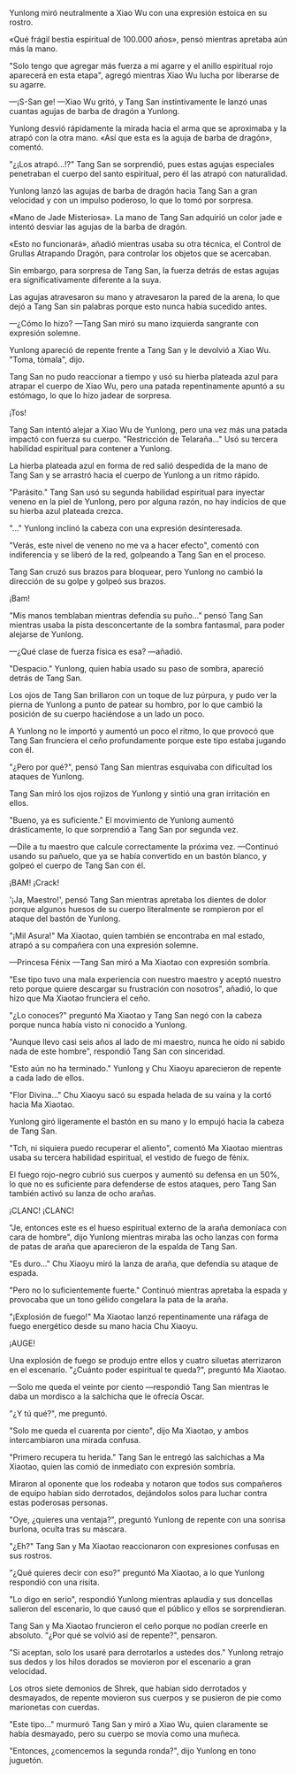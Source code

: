 
Yunlong miró neutralmente a Xiao Wu con una expresión estoica en su rostro.

«Qué frágil bestia espiritual de 100.000 años», pensó mientras apretaba aún más la mano.

"Solo tengo que agregar más fuerza a mi agarre y el anillo espiritual rojo aparecerá en esta etapa", agregó mientras Xiao Wu lucha por liberarse de su agarre.

—¡S-San ge! —Xiao Wu gritó, y Tang San instintivamente le lanzó unas cuantas agujas de barba de dragón a Yunlong.

Yunlong desvió rápidamente la mirada hacia el arma que se aproximaba y la atrapó con la otra mano. «Así que esta es la aguja de barba de dragón», comentó.

"¿¡Los atrapó...!?" Tang San se sorprendió, pues estas agujas especiales penetraban el cuerpo del santo espiritual, pero él las atrapó con naturalidad.

Yunlong lanzó las agujas de barba de dragón hacia Tang San a gran velocidad y con un impulso poderoso, lo que lo tomó por sorpresa.

«Mano de Jade Misteriosa». La mano de Tang San adquirió un color jade e intentó desviar las agujas de la barba de dragón.

«Esto no funcionará», añadió mientras usaba su otra técnica, el Control de Grullas Atrapando Dragón, para controlar los objetos que se acercaban.

Sin embargo, para sorpresa de Tang San, la fuerza detrás de estas agujas era significativamente diferente a la suya.

Las agujas atravesaron su mano y atravesaron la pared de la arena, lo que dejó a Tang San sin palabras porque esto nunca había sucedido antes.

—¿Cómo lo hizo? —Tang San miró su mano izquierda sangrante con expresión solemne.

Yunlong apareció de repente frente a Tang San y le devolvió a Xiao Wu. "Toma, tómala", dijo.

Tang San no pudo reaccionar a tiempo y usó su hierba plateada azul para atrapar el cuerpo de Xiao Wu, pero una patada repentinamente apuntó a su estómago, lo que lo hizo jadear de sorpresa.

¡Tos!

Tang San intentó alejar a Xiao Wu de Yunlong, pero una vez más una patada impactó con fuerza su cuerpo. "Restricción de Telaraña..." Usó su tercera habilidad espiritual para contener a Yunlong.

La hierba plateada azul en forma de red salió despedida de la mano de Tang San y se arrastró hacia el cuerpo de Yunlong a un ritmo rápido.

"Parásito." Tang San usó su segunda habilidad espiritual para inyectar veneno en la piel de Yunlong, pero por alguna razón, no hay indicios de que su hierba azul plateada crezca.

"..." Yunlong inclinó la cabeza con una expresión desinteresada.

"Verás, este nivel de veneno no me va a hacer efecto", comentó con indiferencia y se liberó de la red, golpeando a Tang San en el proceso.

Tang San cruzó sus brazos para bloquear, pero Yunlong no cambió la dirección de su golpe y golpeó sus brazos.

¡Bam!

"Mis manos temblaban mientras defendía su puño..." pensó Tang San mientras usaba la pista desconcertante de la sombra fantasmal, para poder alejarse de Yunlong.

—¿Qué clase de fuerza física es esa? —añadió.

"Despacio." Yunlong, quien había usado su paso de sombra, apareció detrás de Tang San.

Los ojos de Tang San brillaron con un toque de luz púrpura, y pudo ver la pierna de Yunlong a punto de patear su hombro, por lo que cambió la posición de su cuerpo haciéndose a un lado un poco.

A Yunlong no le importó y aumentó un poco el ritmo, lo que provocó que Tang San frunciera el ceño profundamente porque este tipo estaba jugando con él.

"¿Pero por qué?", ​​pensó Tang San mientras esquivaba con dificultad los ataques de Yunlong.

Tang San miró los ojos rojizos de Yunlong y sintió una gran irritación en ellos.

"Bueno, ya es suficiente." El movimiento de Yunlong aumentó drásticamente, lo que sorprendió a Tang San por segunda vez.

—Dile a tu maestro que calcule correctamente la próxima vez. —Continuó usando su pañuelo, que ya se había convertido en un bastón blanco, y golpeó el cuerpo de Tang San con él.

¡BAM! ¡Crack!

'¡Ja, Maestro!', pensó Tang San mientras apretaba los dientes de dolor porque algunos huesos de su cuerpo literalmente se rompieron por el ataque del bastón de Yunlong.

"¡Mil Asura!" Ma Xiaotao, quien también se encontraba en mal estado, atrapó a su compañera con una expresión solemne.

—Princesa Fénix —Tang San miró a Ma Xiaotao con expresión sombría.

"Ese tipo tuvo una mala experiencia con nuestro maestro y aceptó nuestro reto porque quiere descargar su frustración con nosotros", añadió, lo que hizo que Ma Xiaotao frunciera el ceño.

"¿Lo conoces?" preguntó Ma Xiaotao y Tang San negó con la cabeza porque nunca había visto ni conocido a Yunlong.

"Aunque llevo casi seis años al lado de mi maestro, nunca he oído ni sabido nada de este hombre", respondió Tang San con sinceridad.

"Esto aún no ha terminado." Yunlong y Chu Xiaoyu aparecieron de repente a cada lado de ellos.

"Flor Divina..." Chu Xiaoyu sacó su espada helada de su vaina y la cortó hacia Ma Xiaotao.

Yunlong giró ligeramente el bastón en su mano y lo empujó hacia la cabeza de Tang San.

"Tch, ni siquiera puedo recuperar el aliento", comentó Ma Xiaotao mientras usaba su tercera habilidad espiritual, el vestido de fuego de fénix.

El fuego rojo-negro cubrió sus cuerpos y aumentó su defensa en un 50%, lo que no es suficiente para defenderse de estos ataques, pero Tang San también activó su lanza de ocho arañas.

¡CLANC! ¡CLANC!

"Je, entonces este es el hueso espiritual externo de la araña demoníaca con cara de hombre", dijo Yunlong mientras miraba las ocho lanzas con forma de patas de araña que aparecieron de la espalda de Tang San.

"Es duro..." Chu Xiaoyu miró la lanza de araña, que defendía su ataque de espada.

"Pero no lo suficientemente fuerte." Continuó mientras apretaba la espada y provocaba que un tono gélido congelara la pata de la araña.

"¡Explosión de fuego!" Ma Xiaotao lanzó repentinamente una ráfaga de fuego energético desde su mano hacia Chu Xiaoyu.

¡AUGE!

Una explosión de fuego se produjo entre ellos y cuatro siluetas aterrizaron en el escenario. "¿Cuánto poder espiritual te queda?", preguntó Ma Xiaotao.

—Solo me queda el veinte por ciento —respondió Tang San mientras le daba un mordisco a la salchicha que le ofrecía Oscar.

"¿Y tú qué?", ​​me preguntó.

"Solo me queda el cuarenta por ciento", dijo Ma Xiaotao, y ambos intercambiaron una mirada confusa.

"Primero recupera tu herida." Tang San le entregó las salchichas a Ma Xiaotao, quien las comió de inmediato con expresión sombría.

Miraron al oponente que los rodeaba y notaron que todos sus compañeros de equipo habían sido derrotados, dejándolos solos para luchar contra estas poderosas personas.

"Oye, ¿quieres una ventaja?", preguntó Yunlong de repente con una sonrisa burlona, ​​oculta tras su máscara.

"¿Eh?" Tang San y Ma Xiaotao reaccionaron con expresiones confusas en sus rostros.

"¿Qué quieres decir con eso?" preguntó Ma Xiaotao, a lo que Yunlong respondió con una risita.

"Lo digo en serio", respondió Yunlong mientras aplaudía y sus doncellas salieron del escenario, lo que causó que el público y ellos se sorprendieran.

Tang San y Ma Xiaotao fruncieron el ceño porque no podían creerle en absoluto. "¿Por qué se volvió así de repente?", pensaron.

"Si aceptan, solo los usaré para derrotarlos a ustedes dos." Yunlong retrajo sus dedos y los hilos dorados se movieron por el escenario a gran velocidad.

Los otros siete demonios de Shrek, que habían sido derrotados y desmayados, de repente movieron sus cuerpos y se pusieron de pie como marionetas con cuerdas.

"Este tipo..." murmuró Tang San y miró a Xiao Wu, quien claramente se había desmayado, pero su cuerpo se movía como una muñeca.

"Entonces, ¿comencemos la segunda ronda?", dijo Yunlong en tono juguetón.